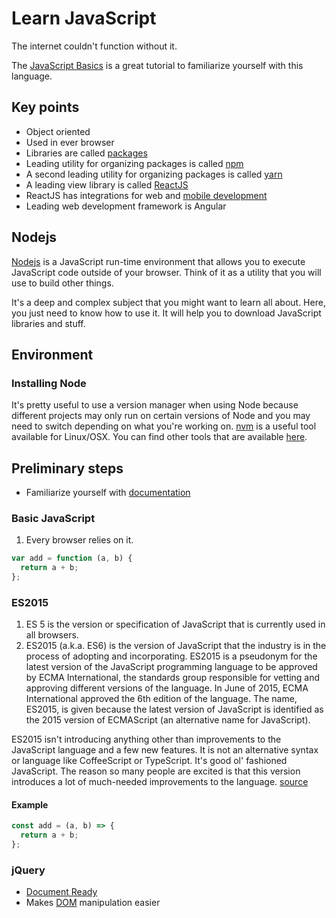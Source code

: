 # Learn JavaScript

The internet couldn't function without it.

The [JavaScript Basics](https://www.theodinproject.com/paths/foundations/courses/foundations#javascript-basics) is a great tutorial to familiarize yourself with this language.

## Key points

- Object oriented
- Used in ever browser
- Libraries are called [packages](https://docs.npmjs.com/about-packages-and-modules)
- Leading utility for organizing packages is called [npm](https://www.npmjs.com)
- A second leading utility for organizing packages is called [yarn](https://yarnpkg.com/en/)
- A leading view library is called [ReactJS](https://reactjs.org/)
- ReactJS has integrations for web and [mobile development](https://reactnative.dev/)
- Leading web development framework is Angular

## Nodejs

[Nodejs](https://nodejs.org/en/) is a JavaScript run-time environment that allows you to execute JavaScript code outside of your browser. Think of it as a utility that you will use to build other things.

It's a deep and complex subject that you might want to learn all about. Here, you just need to know how to use it. It will help you to download JavaScript libraries and stuff.

## Environment

### Installing Node

It's pretty useful to use a version manager when using Node because different projects may only run on certain versions of Node and you may need to switch depending on what you're working on. [nvm](https://github.com/nvm-sh/nvm#intro) is a useful tool available for Linux/OSX. You can find other tools that are available [here](https://docs.npmjs.com/downloading-and-installing-node-js-and-npm#using-a-node-version-manager-to-install-nodejs-and-npm).

## Preliminary steps

- Familiarize yourself with [documentation](https://developer.mozilla.org/en-US/docs/Web/JavaScript)

### Basic JavaScript

1. Every browser relies on it.

```javascript
var add = function (a, b) {
  return a + b;
};
```

### ES2015

1. ES 5 is the version or specification of JavaScript that is currently used in all browsers.
2. ES2015 (a.k.a. ES6) is the version of JavaScript that the industry is in the process of adopting and incorporating.
   ES2015 is a pseudonym for the latest version of the JavaScript programming language to be approved by ECMA International, the standards group responsible for vetting and approving different versions of the language. In June of 2015, ECMA International approved the 6th edition of the language. The name, ES2015, is given because the latest version of JavaScript is identified as the 2015 version of ECMAScript (an alternative name for JavaScript).

ES2015 isn't introducing anything other than improvements to the JavaScript language and a few new features. It is not an alternative syntax or language like CoffeeScript or TypeScript. It's good ol' fashioned JavaScript. The reason so many people are excited is that this version introduces a lot of much-needed improvements to the language. [source](https://themeteorchef.com/blog/what-is-es2015)

#### Example

```javascript
const add = (a, b) => {
  return a + b;
};
```

### jQuery

- [Document Ready](https://learn.jquery.com/using-jquery-core/document-ready/)
- Makes [DOM](https://www.w3schools.com/js/js_htmldom.asp) manipulation easier
